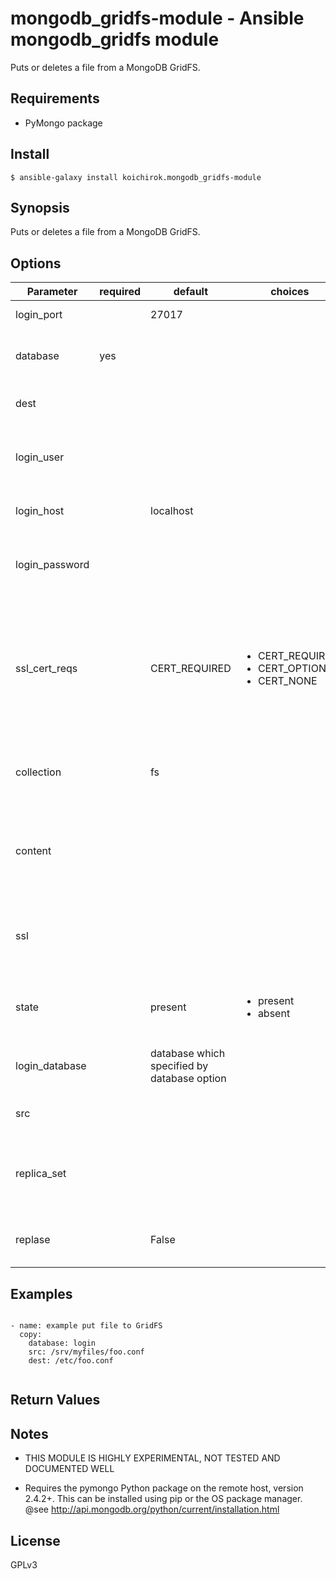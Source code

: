# mongodb_gridfs-module - Ansible mongodb_gridfs module

Puts or deletes a file from a MongoDB GridFS.

## Requirements

* PyMongo package

## Install

```
$ ansible-galaxy install koichirok.mongodb_gridfs-module
```

## Synopsis
 Puts or deletes a file from a MongoDB GridFS.

## Options

| Parameter     | required    | default  | choices    | comments |
| ------------- |-------------| ---------|----------- |--------- |
| login_port  |   |  27017  | |  The port to connect to  |
| database  |   yes  |  | |  The name of the database to put/delete the file from  |
| dest  |   |  | |  The path on the GridFS to put or delete  |
| login_user  |   |  | |  The username used to authenticate with  |
| login_host  |   |  localhost  | |  The host running the database  |
| login_password  |   |  | |  The password used to authenticate with  |
| ssl_cert_reqs  |   |  CERT_REQUIRED  | <ul> <li>CERT_REQUIRED</li>  <li>CERT_OPTIONAL</li>  <li>CERT_NONE</li> </ul> |  Specifies whether a certificate is required from the other side of the connection, and whether it will be validated if provided.  |
| collection  |   |  fs  | |  The name of the root collection to put/delete the file from  |
| content  |   |  | |  When used instead of `src', sets the contents of a file to the specified value.  |
| ssl  |   |  | |  Whether to use an SSL connection when connecting to the database  |
| state  |   |  present  | <ul> <li>present</li>  <li>absent</li> </ul> |  Whether to add (`present'), or remove (`absent')  |
| login_database  |   |  database which specified by database option  | |  The database where login credentials are stored  |
| src  |   |  | |  Local path to a file to put to the GridFS.  |
| replica_set  |   |  | |  Replica set to connect to (automatically connects to primary for writes)  |
| replase  |   |  False  | |  remove other files with same name after put.  |


## Examples

```

- name: example put file to GridFS
  copy:
    database: login
    src: /srv/myfiles/foo.conf
    dest: /etc/foo.conf


```

## Return Values

## Notes

- THIS MODULE IS HIGHLY EXPERIMENTAL, NOT TESTED AND DOCUMENTED WELL

- Requires the pymongo Python package on the remote host, version 2.4.2+. This can be installed using pip or the OS package manager. @see http://api.mongodb.org/python/current/installation.html

## License

GPLv3
